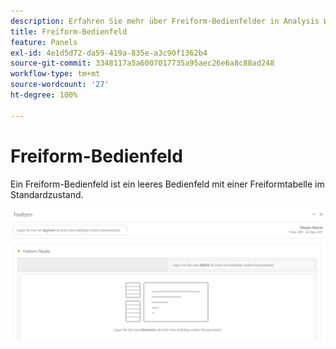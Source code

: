 ```yaml
---
description: Erfahren Sie mehr über Freiform-Bedienfelder in Analysis Workspace.
title: Freiform-Bedienfeld
feature: Panels
exl-id: 4e1d5d72-da59-419a-835e-a3c90f1362b4
source-git-commit: 3348117a5a6007017735a95aec26e6a8c88ad248
workflow-type: tm+mt
source-wordcount: '27'
ht-degree: 100%

---
```


# Freiform-Bedienfeld

Ein Freiform-Bedienfeld ist ein leeres Bedienfeld mit einer Freiformtabelle im Standardzustand.

![](assets/freeform-panel.png)

